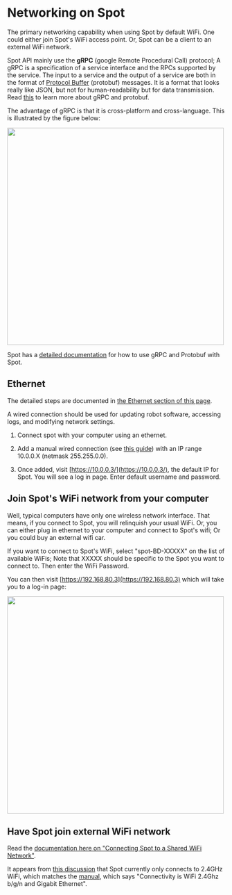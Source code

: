 # Networking on Spot

The primary networking capability when using Spot by default WiFi.
One could either join Spot's WiFi access point. Or, Spot can be
a client to an external WiFi network.


Spot API mainly use the **gRPC** (google Remote Procedural Call)
protocol; A gRPC is a specification of a service interface
and the RPCs supported by the service. The input to a service
and the output of a service are both in the format of [Protocol
Buffer](https://en.wikipedia.org/wiki/Protocol_Buffers) (protobuf) messages.
It is a format that looks really like JSON, but not for human-readability
but for data transmission. Read [this](https://grpc.io/docs/what-is-grpc/introduction/)
to learn more about gRPC and protobuf.

The advantage of gRPC is that it is cross-platform and cross-language.
This is illustrated by the figure below:

<img src="https://i.imgur.com/zMr8Ch6.png" width="500px">

Spot has a [detailed documentation](https://dev.bostondynamics.com/docs/concepts/networking) for how to use gRPC and Protobuf
with Spot.



## Ethernet
The detailed steps are documented in [the Ethernet section of this page](https://support.bostondynamics.com/s/article/Spot-network-setup).

A wired connection should be used for updating robot software, accessing logs,
and modifying network settings.

1. Connect spot with your computer using an ethernet.

2. Add a manual wired connection (see [this guide](https://linuxconfig.org/how-to-configure-static-ip-address-on-ubuntu-18-10-cosmic-cuttlefish-linux#:~:text=Ubuntu%20Desktop,-The%20simplest%20approach&text=Click%20on%20the%20top%20right,netmask%2C%20gateway%20and%20DNS%20settings.))
   with an IP range 10.0.0.X (netmask 255.255.0.0).

3. Once added, visit [https://10.0.0.3/](https://10.0.0.3/), the default IP for Spot. You will see a log in page. Enter default username and password.




## Join Spot's WiFi network from your computer

Well, typical computers have only one wireless network interface.
That means, if you connect to Spot, you will relinquish your usual
WiFi. Or, you can either plug in ethernet to your computer and
connect to Spot's wifi; Or you could buy an external wifi car.

If you want to connect to Spot's WiFi,
select "spot-BD-XXXXX" on the list of available WiFis;
Note that XXXXX should be specific to the Spot you want
to connect to. Then enter the WiFi Password.

You can then visit [https://192.168.80.3](https://192.168.80.3)
which will take you to a log-in page:

<img src="https://i.imgur.com/cdi4C66.png" width="500px">


## Have Spot join external WiFi network

Read the [documentation here on "Connecting Spot to a Shared WiFi Network"](https://support.bostondynamics.com/s/article/Spot-network-setup).


It appears from [this discussion](https://support.bostondynamics.com/s/question/0D54X00006K0GrDSAV/spot-network-connection-via-wifi)
that Spot currently only connects to 2.4GHz WiFi, which matches the [manual](https://www.bostondynamics.com/sites/default/files/inline-files/spot-information-for-use-en.pdf),
which says "Connectivity is WiFi 2.4Ghz b/g/n and Gigabit Ethernet".
